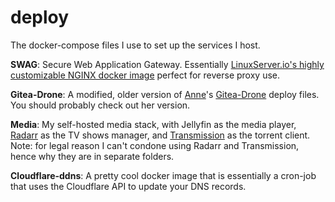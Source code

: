 # deploy
The docker-compose files I use to set up the services I host. 

**SWAG**: Secure Web Application Gateway. Essentially [LinuxServer.io's highly customizable NGINX docker image](https://docs.linuxserver.io/general/swag) perfect for reverse proxy use.

**Gitea-Drone**: A modified, older version of [Anne](https://gitlab.boonchuy.com/anne/)'s [Gitea-Drone](https://gitlab.boonchuy.com/anne/deploy/-/tree/master/Gitea-Drone) deploy files. You should probably check out her version.

**Media**: My self-hosted media stack, with Jellyfin as the media player, [Radarr](https://sonarr.tv/) as the TV shows manager, and [Transmission](https://transmissionbt.com/) as the torrent client. Note: for legal reason I can't condone using Radarr and Transmission, hence why they are in separate folders.

**Cloudflare-ddns**: A pretty cool docker image that is essentially a cron-job that uses the Cloudflare API to update your DNS records.
